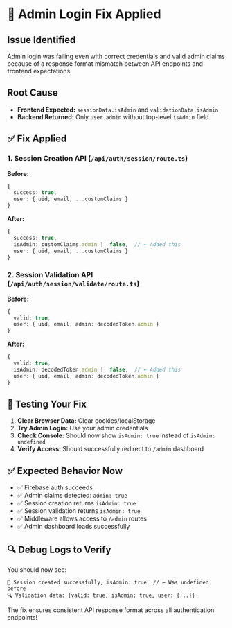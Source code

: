 # 🔧 Admin Login Fix Applied

## Issue Identified
Admin login was failing even with correct credentials and valid admin claims because of a response format mismatch between API endpoints and frontend expectations.

## Root Cause
- **Frontend Expected:** `sessionData.isAdmin` and `validationData.isAdmin`
- **Backend Returned:** Only `user.admin` without top-level `isAdmin` field

## ✅ Fix Applied

### 1. Session Creation API (`/api/auth/session/route.ts`)
**Before:**
```typescript
{
  success: true,
  user: { uid, email, ...customClaims }
}
```

**After:**
```typescript
{
  success: true,
  isAdmin: customClaims.admin || false,  // ← Added this
  user: { uid, email, ...customClaims }
}
```

### 2. Session Validation API (`/api/auth/session/validate/route.ts`)
**Before:**
```typescript
{
  valid: true,
  user: { uid, email, admin: decodedToken.admin }
}
```

**After:**
```typescript
{
  valid: true,
  isAdmin: decodedToken.admin || false,  // ← Added this
  user: { uid, email, admin: decodedToken.admin }
}
```

## 🧪 Testing Your Fix

1. **Clear Browser Data:** Clear cookies/localStorage
2. **Try Admin Login:** Use your admin credentials
3. **Check Console:** Should now show `isAdmin: true` instead of `isAdmin: undefined`
4. **Verify Access:** Should successfully redirect to `/admin` dashboard

## ✅ Expected Behavior Now
- ✅ Firebase auth succeeds
- ✅ Admin claims detected: `admin: true`
- ✅ Session creation returns `isAdmin: true`
- ✅ Session validation returns `isAdmin: true`
- ✅ Middleware allows access to `/admin` routes
- ✅ Admin dashboard loads successfully

## 🔍 Debug Logs to Verify
You should now see:
```
🎉 Session created successfully, isAdmin: true  // ← Was undefined before
🔍 Validation data: {valid: true, isAdmin: true, user: {...}}
```

The fix ensures consistent API response format across all authentication endpoints! 